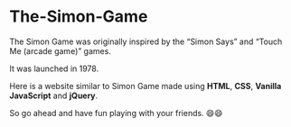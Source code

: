 # The-Simon-Game

The Simon Game was originally inspired by the “Simon Says” and “Touch Me (arcade game)” games.

It was launched in 1978.

Here is a website similar to Simon Game made using **HTML**, **CSS**, **Vanilla JavaScript** and **jQuery**.

So go ahead and have fun playing with your friends. 😄😄
